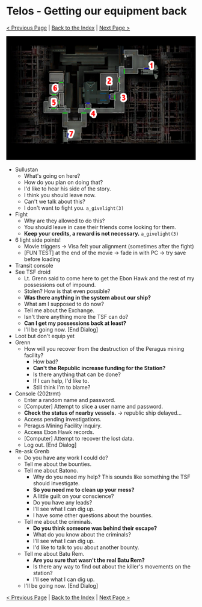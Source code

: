 # Telos - Getting our equipment back

[< Previous Page](./02_Telos.md) |
[Back to the Index](../index.md) |
[Next Page >](./04_Telos.md)

![](img/03_Telos/03_Telos_map.png)

- Sullustan
    - What's going on here?
    - How do you plan on doing that?
    - I'd like to hear his side of the story.
    - I think you should leave now.
    - Can't we talk about this?
    - I don't want to fight you. `a_givelight(3)`
- Fight
    - Why are they allowed to do this?
    - You should leave in case their friends come looking for them.
    - **Keep your credits, a reward is not necessary.** `a_givelight(3)`
- 6 light side points!
  - Movie triggers -> Visa felt your alignment (sometimes after the fight)
  - [FUN TEST] at the end of the movie -> fade in with PC -> try save before loading
- Transit console
- See TSF droid
  - Lt. Grenn said to come here to get the Ebon Hawk and the rest of my possessions out of impound.
  - Stolen? How is that even possible?
  - **Was there anything in the system about our ship?**
  - What am I supposed to do now?
  - Tell me about the Exchange.
  - Isn't there anything more the TSF can do?
  - **Can I get my possessions back at least?**
  - I'll be going now. [End Dialog]
- Loot but don't equip yet
- Grenn
  - How will you recover from the destruction of the Peragus mining facility?
    - How bad?
    - **Can't the Republic increase funding for the Station?**
    - Is there anything that can be done?
    - If I can help, I'd like to.
    - Still think I'm to blame?
- Console (202trmt)
  - Enter a random name and password.
  - [Computer] Attempt to slice a user name and password.
  - **Check the status of nearby vessels.** -> republic ship delayed...
  - Access pending investigations.
  - Peragus Mining Facility inquiry.
  - Access Ebon Hawk records.
  - [Computer] Attempt to recover the lost data.
  - Log out. [End Dialog]
- Re-ask Grenb
    - Do you have any work I could do?
    - Tell me about the bounties.
    - Tell me about Batono.
        - Why do you need my help? This sounds like something the TSF should investigate.
        - **So you need me to clean up your mess?**
        - A little guilt on your conscience?
        - Do you have any leads?
        - I'll see what I can dig up.
        - I have some other questions about the bounties.
    - Tell me about the criminals.
        - **Do you think someone was behind their escape?**
        - What do you know about the criminals?
        - I'll see what I can dig up.
        - I'd like to talk to you about another bounty.
    - Tell me about Batu Rem.
        - **Are you sure that wasn't the real Batu Rem?**
        - Is there any way to find out about the killer's movements on the station?
        - I'll see what I can dig up.
    - I'll be going now. [End Dialog]


[< Previous Page](./02_Telos.md) |
[Back to the Index](../index.md) |
[Next Page >](./04_Telos.md)

